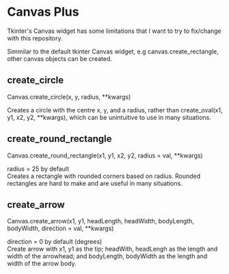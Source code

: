 # Canvas Plus #
Tkinter's Canvas widget has some limitations that I want to try to fix/change with this repository.

Simmilar to the default tkinter Canvas widget, e.g canvas.create_rectangle, other canvas objects can be created. 

## create_circle ##
Canvas.create_circle(x, y, radius, **kwargs)

Creates a circle with the centre x, y, and a radius, rather than create_oval(x1, y1, x2, y2, **kwargs), which can be unintuitive to use in many situations.

## create_round_rectangle ##
Canvas.create_round_rectangle(x1, y1, x2, y2, radius = val, **kwargs)

radius = 25 by default<br>
Creates a rectangle with rounded corners based on radius. Rounded rectangles are hard to make and are useful in many situations.

## create_arrow ##
Canvas.create_arrow(x1, y1, headLength, headWidth, bodyLength, bodyWidth, direction = val, **kwargs)

direction = 0 by default (degrees)<br>
Create arrow with x1, y1 as the tip; headWith, headLengh as the length and width of the arrowhead; and bodyLength, bodyWidth as the length and width of the arrow body.